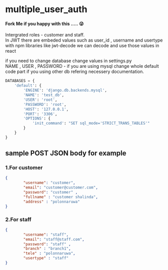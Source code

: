 # multiple_user_auth
#### Fork Me if you happy with this ..... 😜

Intergrated roles - customer and staff. \
In JWT there are embeded values such as user_id , username and usertype\
with npm libraries like jwt-decode we can decode and use those values in react

if you need to change database change values in settings.py\
NAME , USER , PASSWORD - if you are using mysql
change whole default code part if you using other db refering necessery documentation.


```python
DATABASES = {
    'default': {  
        'ENGINE': 'django.db.backends.mysql',  
        'NAME': 'test_db',  
        'USER': 'root',  
        'PASSWORD': 'root',  
        'HOST': '127.0.0.1',  
        'PORT': '3306',  
        'OPTIONS': {  
            'init_command': "SET sql_mode='STRICT_TRANS_TABLES'"  
        }  
    }  
}
```
## sample POST JSON body for example
### 1.For customer

```JSON
{
        "username": "customer",
        "email": "customer@customer.com",
        "password": "customer" ,
        "fullname" : "customer shalinda",
        "address" : "polonnaruwa"
}
```

### 2.For staff

```JSON
{
        "username": "staff",
        "email": "staff@staff.com",
        "password": "staff" ,
        "branch" : "branch1",
        "tele" : "polonnaruwa",
        "usertype" : "staff"
}
```
